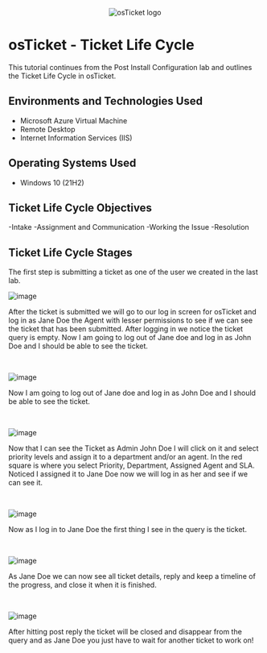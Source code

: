 <p align="center">
<img src="https://i.imgur.com/Clzj7Xs.png" alt="osTicket logo"/>
</p>
<h1>osTicket - Ticket Life Cycle</h1>
This tutorial continues from the Post Install Configuration lab and outlines the Ticket Life Cycle in osTicket.<br />

<h2>Environments and Technologies Used</h2>

- Microsoft Azure Virtual Machine
- Remote Desktop
- Internet Information Services (IIS)

<h2>Operating Systems Used </h2>

- Windows 10</b> (21H2)
  
<h2>Ticket Life Cycle Objectives </h2>

-Intake
-Assignment and Communication
-Working the Issue
-Resolution

<h2>Ticket Life Cycle Stages </h2>


<p>
The first step is submitting a ticket as one of the user we created in the last lab. 
<br />

![image](https://github.com/user-attachments/assets/020e3fc1-bcf4-460a-ad66-f721a8d62979)



</p>
<p>
After the ticket is submitted we will go to our log in screen for osTicket and log in as Jane Doe the Agent with lesser permissions to see if we can see the ticket that has been submitted. After logging in we notice the ticket query is empty. Now I am going to log out of Jane doe and log in as John Doe and I should be able to see the ticket.
</p>
<br />

![image](https://github.com/user-attachments/assets/3a25707b-0375-452d-8197-67821d32f15e)


<p>
Now I am going to log out of Jane doe and log in as John Doe and I should be able to see the ticket.
</p>
<br />

![image](https://github.com/user-attachments/assets/f534042e-f618-4f6e-a674-14e1929af9fe)


<p>
Now that I can see the Ticket as Admin John Doe I will click on it and select priority levels and assign it to a department and/or an agent. In the red square is where you select Priority, Department, Assigned Agent and SLA. Noticed I assigned it to Jane Doe now we will log in as her and see if we can see it.
</p>
<br />

![image](https://github.com/user-attachments/assets/378b07b2-ee1f-4731-90d4-79cac81af759)



<p>
Now as I log in to Jane Doe the first thing I see in the query is the ticket.
</p>
<br />

![image](https://github.com/user-attachments/assets/3c458863-fcdc-43f4-8d7a-f54fc3708a57)


<p>
As Jane Doe we can now see all ticket details, reply and keep a timeline of the progress, and close it when it is finished.
</p>
<br />

![image](https://github.com/user-attachments/assets/c0b6d53a-1f40-430b-94b4-3833f094091e)


<p>
After hitting post reply the ticket will be closed and disappear from the query and as Jane Doe you just have to wait for another ticket to work on!
</p>
<br />



